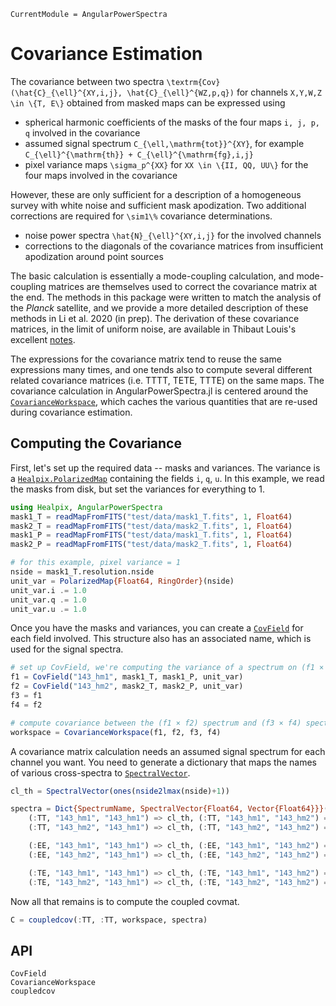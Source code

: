 ```@meta
CurrentModule = AngularPowerSpectra
```

# Covariance Estimation

The covariance between two spectra ``\textrm{Cov}(\hat{C}_{\ell}^{XY,i,j}, \hat{C}_{\ell}^{WZ,p,q})`` for channels ``X,Y,W,Z \in \{T, E\}`` obtained from masked maps can be expressed using
* spherical harmonic coefficients of the masks of the four maps ``i, j, p, q`` involved in the covariance
* assumed signal spectrum ``C_{\ell,\mathrm{tot}}^{XY}``, for example ``C_{\ell}^{\mathrm{th}} + C_{\ell}^{\mathrm{fg},i,j}``
* pixel variance maps ``\sigma_p^{XX}`` for ``XX \in \{II, QQ, UU\}`` for the four maps involved in the covariance

However, these are only sufficient for a description of a homogeneous survey with white noise and sufficient mask apodization. Two additional corrections are required for ``\sim1\%`` covariance determinations.
* noise power spectra ``\hat{N}_{\ell}^{XY,i,j}`` for the involved channels
* corrections to the diagonals of the covariance matrices from insufficient apodization around point sources

The basic calculation is essentially a mode-coupling calculation, and mode-coupling matrices are themselves used to correct the covariance matrix at the end. The methods in this package were written to match the analysis of the *Planck* satellite, and we provide a more detailed description of these methods in Li et al. 2020 (in prep). The derivation of these covariance matrices, in the limit of uniform noise, are available in Thibaut Louis's excellent [notes](https://pspy.readthedocs.io/en/latest/scientific_doc.pdf).

The expressions for the covariance matrix tend to reuse the same expressions many times, and one tends also to compute several different related covariance matrices (i.e. TTTT, TETE, TTTE) on the same maps. The covariance calculation in AngularPowerSpectra.jl is centered around the [`CovarianceWorkspace`](@ref), which caches the various quantities that are re-used during covariance estimation.

## Computing the Covariance

First, let's set up the required data -- masks and variances. The variance is a [`Healpix.PolarizedMap`](https://ziotom78.github.io/Healpix.jl/dev/mapfunc/#Healpix.PolarizedMap) containing the fields `i`, `q`, `u`. In this example, we read the masks from disk, but set the variances for everything to 1.
```julia
using Healpix, AngularPowerSpectra
mask1_T = readMapFromFITS("test/data/mask1_T.fits", 1, Float64)
mask2_T = readMapFromFITS("test/data/mask2_T.fits", 1, Float64)
mask1_P = readMapFromFITS("test/data/mask1_T.fits", 1, Float64)
mask2_P = readMapFromFITS("test/data/mask2_T.fits", 1, Float64)

# for this example, pixel variance = 1
nside = mask1_T.resolution.nside
unit_var = PolarizedMap{Float64, RingOrder}(nside)
unit_var.i .= 1.0
unit_var.q .= 1.0
unit_var.u .= 1.0
```
Once you have the masks and variances, you can create a [`CovField`](@ref) for each field involved. This
structure also has an associated name, which is used for the signal spectra.
```julia
# set up CovField, we're computing the variance of a spectrum on (f1 × f2)
f1 = CovField("143_hm1", mask1_T, mask1_P, unit_var)
f2 = CovField("143_hm2", mask2_T, mask2_P, unit_var)
f3 = f1
f4 = f2

# compute covariance between the (f1 × f2) spectrum and (f3 × f4) spectrum  
workspace = CovarianceWorkspace(f1, f2, f3, f4)
```
A covariance matrix calculation needs an assumed signal spectrum for each channel you want. 
You need to generate a dictionary that maps the names of various cross-spectra to [`SpectralVector`](@ref).
```julia
cl_th = SpectralVector(ones(nside2lmax(nside)+1))

spectra = Dict{SpectrumName, SpectralVector{Float64, Vector{Float64}}}(
    (:TT, "143_hm1", "143_hm1") => cl_th, (:TT, "143_hm1", "143_hm2") => cl_th,
    (:TT, "143_hm2", "143_hm1") => cl_th, (:TT, "143_hm2", "143_hm2") => cl_th,

    (:EE, "143_hm1", "143_hm1") => cl_th, (:EE, "143_hm1", "143_hm2") => cl_th,
    (:EE, "143_hm2", "143_hm1") => cl_th, (:EE, "143_hm2", "143_hm2") => cl_th ,

    (:TE, "143_hm1", "143_hm1") => cl_th, (:TE, "143_hm1", "143_hm2") => cl_th,
    (:TE, "143_hm2", "143_hm1") => cl_th, (:TE, "143_hm2", "143_hm2") => cl_th)
```

Now all that remains is to compute the coupled covmat.

```julia
C = coupledcov(:TT, :TT, workspace, spectra)
```

## API

```@docs
CovField
CovarianceWorkspace
coupledcov
``` 
